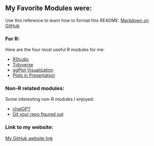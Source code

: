 ## My Favorite Modules were:

Use this reference to learn how to format this README: [Markdown on GitHub](https://guides.github.com/features/mastering-markdown/)

### For R:

Here are the four most useful R modules for me:

- [RStudio](modules/02_RStudio)
- [Tidyverse](modules/04_Tidyverse)
- [ggPlot Visualization](modules/05_GGplot_Visualization)
- [Plots in Presentation](modules/10_Presenting_Data)

### Non-R related modules:

Some interesting non-R modules I enjoyed:

- [chatGPT](modules/01_chatGPT)
- [Git your repo figured out](modules/14_Git/Readme.md)

### Link to my website:

[My GitHub website link](https://sgogolski.github.io)
